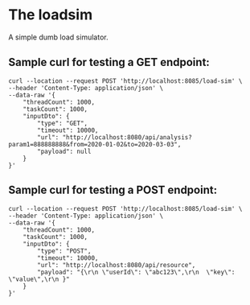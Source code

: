 # The loadsim
A simple dumb load simulator.

## Sample curl for testing a GET endpoint:
```
curl --location --request POST 'http://localhost:8085/load-sim' \
--header 'Content-Type: application/json' \
--data-raw '{
    "threadCount": 1000,
    "taskCount": 1000,
    "inputDto": {
        "type": "GET",
        "timeout": 10000,
        "url": "http://localhost:8080/api/analysis?param1=888888888&from=2020-01-02&to=2020-03-03",
        "payload": null
    }
}'

```

## Sample curl for testing a POST endpoint:
```
curl --location --request POST 'http://localhost:8085/load-sim' \
--header 'Content-Type: application/json' \
--data-raw '{
    "threadCount": 1000,
    "taskCount": 1000,
    "inputDto": {
        "type": "POST",
        "timeout": 10000,
        "url": "http://localhost:8080/api/resource",
        "payload": "{\r\n \"userId\": \"abc123\",\r\n  \"key\": \"value\",\r\n }"
    }
}'

```
